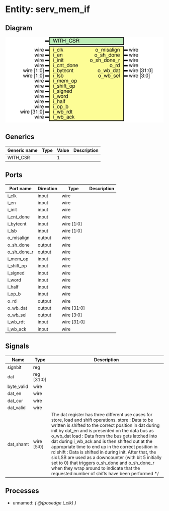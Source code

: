 # Entity: serv_mem_if
## Diagram
![Diagram](serv_mem_if.svg "Diagram")
## Generics
| Generic name | Type | Value | Description |
| ------------ | ---- | ----- | ----------- |
| WITH_CSR     |      | 1     |             |
## Ports
| Port name   | Direction | Type        | Description |
| ----------- | --------- | ----------- | ----------- |
| i_clk       | input     | wire        |             |
| i_en        | input     | wire        |             |
| i_init      | input     | wire        |             |
| i_cnt_done  | input     | wire        |             |
| i_bytecnt   | input     | wire [1:0]  |             |
| i_lsb       | input     | wire [1:0]  |             |
| o_misalign  | output    | wire        |             |
| o_sh_done   | output    | wire        |             |
| o_sh_done_r | output    | wire        |             |
| i_mem_op    | input     | wire        |             |
| i_shift_op  | input     | wire        |             |
| i_signed    | input     | wire        |             |
| i_word      | input     | wire        |             |
| i_half      | input     | wire        |             |
| i_op_b      | input     | wire        |             |
| o_rd        | output    | wire        |             |
| o_wb_dat    | output    | wire [31:0] |             |
| o_wb_sel    | output    | wire [3:0]  |             |
| i_wb_rdt    | input     | wire [31:0] |             |
| i_wb_ack    | input     | wire        |             |
## Signals
| Name       | Type       | Description                                                                                                                                                                                                                                                                                                                                                                                                                                                                                                                                                                                                                                                                                                                                      |
| ---------- | ---------- | ------------------------------------------------------------------------------------------------------------------------------------------------------------------------------------------------------------------------------------------------------------------------------------------------------------------------------------------------------------------------------------------------------------------------------------------------------------------------------------------------------------------------------------------------------------------------------------------------------------------------------------------------------------------------------------------------------------------------------------------------ |
| signbit    | reg        |                                                                                                                                                                                                                                                                                                                                                                                                                                                                                                                                                                                                                                                                                                                                                  |
| dat        | reg [31:0] |                                                                                                                                                                                                                                                                                                                                                                                                                                                                                                                                                                                                                                                                                                                                                  |
| byte_valid | wire       |                                                                                                                                                                                                                                                                                                                                                                                                                                                                                                                                                                                                                                                                                                                                                  |
| dat_en     | wire       |                                                                                                                                                                                                                                                                                                                                                                                                                                                                                                                                                                                                                                                                                                                                                  |
| dat_cur    | wire       |                                                                                                                                                                                                                                                                                                                                                                                                                                                                                                                                                                                                                                                                                                                                                  |
| dat_valid  | wire       |                                                                                                                                                                                                                                                                                                                                                                                                                                                                                                                                                                                                                                                                                                                                                  |
| dat_shamt  | wire [5:0] | The dat register has three different use cases for store, load and     shift operations.     store : Data to be written is shifted to the correct position in dat during             init by dat_en and is presented on the data bus as o_wb_dat     load  : Data from the bus gets latched into dat during i_wb_ack and is then             shifted out at the appropriate time to end up in the correct             position in rd     shift : Data is shifted in during init. After that, the six LSB are used as             a downcounter (with bit 5 initially set to 0) that triggers             o_sh_done and o_sh_done_r when they wrap around to indicate that             the requested number of shifts have been performed     */  |
## Processes
- unnamed: _( @(posedge i_clk) )_

